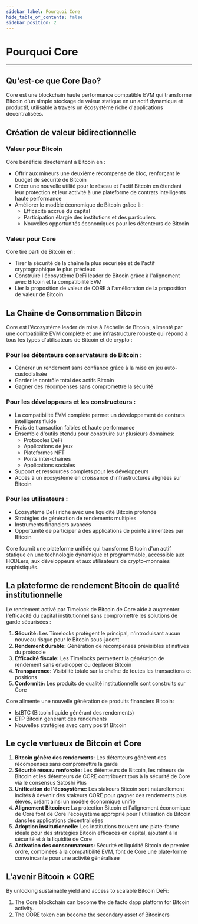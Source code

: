 ```yaml
---
sidebar_label: Pourquoi Core
hide_table_of_contents: false
sidebar_position: 2
---
```


# Pourquoi Core

---

## Qu'est-ce que Core Dao?

Core est une blockchain haute performance compatible EVM qui transforme Bitcoin d'un simple stockage de valeur statique en un actif dynamique et productif, utilisable à travers un écosystème riche d'applications décentralisées.

## Création de valeur bidirectionnelle

### Valeur pour Bitcoin

Core bénéficie directement à Bitcoin en :

- Offrir aux mineurs une deuxième récompense de bloc, renforçant le budget de sécurité de Bitcoin
- Créer une nouvelle utilité pour le réseau et l'actif Bitcoin en étendant leur protection et leur activité à une plateforme de contrats intelligents haute performance
- Améliorer le modèle économique de Bitcoin grâce à :
  - Efficacité accrue du capital
  - Participation élargie des institutions et des particuliers
  - Nouvelles opportunités économiques pour les détenteurs de Bitcoin

### Valeur pour Core

Core tire parti de Bitcoin en :

- Tirer la sécurité de la chaîne la plus sécurisée et de l'actif cryptographique le plus précieux
- Construire l'écosystème DeFi leader de Bitcoin grâce à l'alignement avec Bitcoin et la compatibilité EVM
- Lier la proposition de valeur de CORE à l'amélioration de la proposition de valeur de Bitcoin

## La Chaîne de Consommation Bitcoin

Core est l'écosystème leader de mise à l'échelle de Bitcoin, alimenté par une compatibilité EVM complète et une infrastructure robuste qui répond à tous les types d'utilisateurs de Bitcoin et de crypto :

### Pour les détenteurs conservateurs de Bitcoin :

- Générer un rendement sans confiance grâce à la mise en jeu auto-custodialisée
- Garder le contrôle total des actifs Bitcoin
- Gagner des récompenses sans compromettre la sécurité

### Pour les développeurs et les constructeurs :

- La compatibilité EVM complète permet un développement de contrats intelligents fluide
- Frais de transaction faibles et haute performance
- Ensemble d'outils étendu pour construire sur plusieurs domaines:
  - Protocoles DeFi
  - Applications de jeux
  - Plateformes NFT
  - Ponts inter-chaînes
  - Applications sociales
- Support et ressources complets pour les développeurs
- Accès à un écosystème en croissance d'infrastructures alignées sur Bitcoin

### Pour les utilisateurs :

- Écosystème DeFi riche avec une liquidité Bitcoin profonde
- Stratégies de génération de rendements multiples
- Instruments financiers avancés
- Opportunité de participer à des applications de pointe alimentées par Bitcoin

Core fournit une plateforme unifiée qui transforme Bitcoin d'un actif statique en une technologie dynamique et programmable, accessible aux HODLers, aux développeurs et aux utilisateurs de crypto-monnaies sophistiqués.

## La plateforme de rendement Bitcoin de qualité institutionnelle

Le rendement activé par Timelock de Bitcoin de Core aide à augmenter l'efficacité du capital institutionnel sans compromettre les solutions de garde sécurisées :

1. **Sécurité:** Les Timelocks protègent le principal, n'introduisant aucun nouveau risque pour le Bitcoin sous-jacent
2. **Rendement durable:** Génération de récompenses prévisibles et natives du protocole
3. **Efficacité fiscale:** Les Timelocks permettent la génération de rendement sans envelopper ou déplacer Bitcoin
4. **Transparence:** Visibilité totale sur la chaîne de toutes les transactions et positions
5. **Conformité:** Les produits de qualité institutionnelle sont construits sur Core

Core alimente une nouvelle génération de produits financiers Bitcoin:

- lstBTC (Bitcoin liquide générant des rendements)
- ETP Bitcoin générant des rendements
- Nouvelles stratégies avec carry positif Bitcoin

## Le cycle vertueux de Bitcoin et Core

1. **Bitcoin génère des rendements:** Les détenteurs génèrent des récompenses sans compromettre la garde
2. **Sécurité réseau renforcée:** Les détenteurs de Bitcoin, les mineurs de Bitcoin et les détenteurs de CORE contribuent tous à la sécurité de Core via le consensus Satoshi Plus
3. **Unification de l'écosystème:** Les stakeurs Bitcoin sont naturellement incités à devenir des stakeurs CORE pour gagner des rendements plus élevés, créant ainsi un modèle économique unifié
4. **Alignement Bitcoiner:** La protection Bitcoin et l'alignement économique de Core font de Core l'écosystème approprié pour l'utilisation de Bitcoin dans les applications décentralisées
5. **Adoption institutionnelle:** Les institutions trouvent une plate-forme idéale pour des stratégies Bitcoin efficaces en capital, ajoutant à la sécurité et à la liquidité de Core
6. **Activation des consommateurs:** Sécurité et liquidité Bitcoin de premier ordre, combinées à la compatibilité EVM, font de Core une plate-forme convaincante pour une activité généralisée

## L'avenir Bitcoin × CORE

By unlocking sustainable yield and access to scalable Bitcoin DeFi:

1. The Core blockchain can become the de facto dapp platform for Bitcoin activity.
2. The CORE token can become the secondary asset of Bitcoiners
